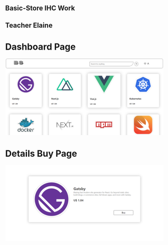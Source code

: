 ## Basic-Store IHC Work 
## Teacher Elaine

# Dashboard Page
<img src="web/src/assets/dashboard.png" alt="dashboard.png">

# Details Buy Page
<img src="web/src/assets/details.png" alt="details.png">